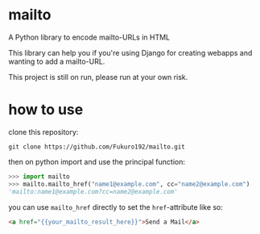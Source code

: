 # mailto

A Python library to encode mailto-URLs in HTML 

This library can help you if you're using Django
for creating webapps and wanting to add a mailto-URL.

This project is still on run, please run at your own risk.

# how to use

clone this repository:

```
git clone https://github.com/Fukuro192/mailto.git
```

then on python import and use the principal function:

```python
>>> import mailto
>>> mailto.mailto_href("name1@example.com", cc="name2@example.com")
'mailto:name1@example.com?cc=name2@example.com'
```

you can use `mailto_href` directly to set the `href`-attribute like so:

```html
<a href="{{your_mailto_result_here}}">Send a Mail</a>
```